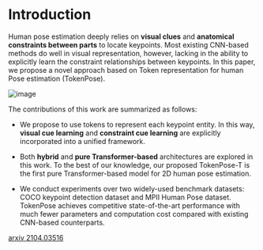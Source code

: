 # Introduction
Human pose estimation deeply relies on **visual clues** and **anatomical constraints between parts** to locate keypoints. Most existing CNN-based methods do well in visual representation, however, lacking in the ability to explicitly learn the constraint relationships between keypoints. In this paper, we propose a novel approach based on Token representation for human Pose estimation (TokenPose). 


![image](https://user-images.githubusercontent.com/35657511/115194348-ed2adf00-a11f-11eb-96c5-3fd442bffbde.png)

The contributions of this work are summarized as follows:
- We propose to use tokens to represent each keypoint entity. In this way, **visual cue learning** and **constraint cue learning** are explicitly incorporated into a unified framework.

- Both **hybrid** and **pure Transformer-based** architectures are explored in this work. To the best of our knowledge, our proposed TokenPose-T is the first pure Transformer-based model for 2D human pose estimation.

- We conduct experiments over two widely-used benchmark datasets: COCO keypoint detection dataset and MPII Human Pose dataset. TokenPose achieves competitive state-of-the-art performance with much fewer parameters and computation cost compared with existing CNN-based counterparts.

[arxiv 2104.03516](https://arxiv.org/pdf/2104.03516.pdf)
